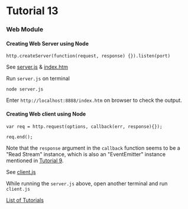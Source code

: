 # Tutorial 13

### Web Module

#### Creating Web Server using Node

`http.createServer(function(request, response) {}).listen(port)`

See [server.js](server.js) & [index.htm](index.htm)

Run `server.js` on terminal

`node server.js`

Enter `http://localhost:8888/index.htm` on browser to check the output.

#### Creating Web client using Node

`var req = http.request(options, callback(err, response){});`

`req.end();`

Note that the `response` argument in the `callback` function seems to be a "Read Stream" instance, which is also an "EventEmitter" instance mentioned in [Tutorial 9](https://github.com/shane030716/node-js/tree/master/Tutorial09#tutorial-9).

See [client.js](client.js)

While running the `server.js` above, open another terminal and run `client.js`

[List of Tutorials](https://github.com/shane030716/node-js#list-of-tutorials)